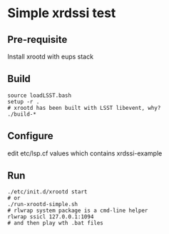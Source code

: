 # Simple xrdssi test

## Pre-requisite

Install xrootd with eups stack

## Build

```shell
source loadLSST.bash
setup -r . 
# xrootd has been built with LSST libevent, why?
./build-*
```

## Configure

edit etc/lsp.cf values which contains xrdssi-example

## Run

```shell
./etc/init.d/xrootd start
# or
./run-xrootd-simple.sh
# rlwrap system package is a cmd-line helper
rlwrap ssicl 127.0.0.1:1094
# and then play wth .bat files
```
